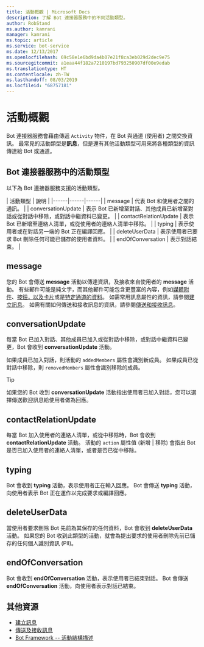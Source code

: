 ```yaml
---
title: 活動概觀 | Microsoft Docs
description: 了解 Bot 連接器服務中的不同活動類型。
author: RobStand
ms.author: kamrani
manager: kamrani
ms.topic: article
ms.service: bot-service
ms.date: 12/13/2017
ms.openlocfilehash: 69c58e1e6bd9da4b07e21f8ca3eb029d2dec9e75
ms.sourcegitcommit: a1eaa44f182a7210197bd793250907df00e9edab
ms.translationtype: HT
ms.contentlocale: zh-TW
ms.lasthandoff: 08/03/2019
ms.locfileid: "68757181"
---
```

# <a name="activities-overview"></a>活動概觀

Bot 連接器服務會藉由傳遞 `Activity` 物件，在 Bot 與通道 (使用者) 之間交換資訊。 最常見的活動類型是**訊息**，但是還有其他活動類型可用來將各種類型的資訊傳達給 Bot 或通道。 

## <a name="activity-types-in-the-bot-connector-service"></a>Bot 連接器服務中的活動類型

以下為 Bot 連接器服務支援的活動類型。

| 活動類型 | 說明 |
|------|------|------|
| message | 代表 Bot 和使用者之間的通訊。 |
| conversationUpdate | 表示 Bot 已新增至對話、其他成員已新增至對話或從對話中移除，或對話中繼資料已變更。 |
| contactRelationUpdate | 表示 Bot 已新增至連絡人清單，或從使用者的連絡人清單中移除。 |
| typing | 表示使用者或在對話另一端的 Bot 正在編譯回應。 | 
| deleteUserData | 表示使用者已要求 Bot 刪除任何可能已儲存的使用者資料。 |
| endOfConversation | 表示對話結束。 |

## <a name="message"></a>message

您的 Bot 會傳送 **message** 活動以傳達資訊，及接收來自使用者的 **message** 活動。 有些郵件可能是純文字，而其他郵件可能包含更豐富的內容，例如[媒體附件](bot-framework-rest-connector-add-media-attachments.md)、[按鈕，以及卡片](bot-framework-rest-connector-add-rich-cards.md)或是[特定通道的資料](bot-framework-rest-connector-channeldata.md)。 如需常用訊息屬性的資訊，請參閱[建立訊息](bot-framework-rest-connector-create-messages.md)。 如需有關如何傳送和接收訊息的資訊，請參閱[傳送和接收訊息](bot-framework-rest-connector-send-and-receive-messages.md)。 

## <a name="conversationupdate"></a>conversationUpdate

每當 Bot 已加入對話、其他成員已加入或從對話中移除，或對話中繼資料已變更，Bot 會收到 **conversationUpdate** 活動。 

如果成員已加入對話，則活動的 `addedMembers` 屬性會識別新成員。 如果成員已從對話中移除，則 `removedMembers` 屬性會識別移除的成員。 

> [!TIP]
> 如果您的 Bot 收到 **conversationUpdate** 活動指出使用者已加入對話，您可以選擇傳送歡迎訊息給使用者做為回應。 

## <a name="contactrelationupdate"></a>contactRelationUpdate

每當 Bot 加入使用者的連絡人清單，或從中移除時，Bot 會收到 **contactRelationUpdate** 活動。 活動的 `action` 屬性值 (新增 | 移除) 會指出 Bot 是否已加入使用者的連絡人清單，或者是否已從中移除。

## <a name="typing"></a>typing

Bot 會收到 **typing** 活動，表示使用者正在輸入回應。 Bot 會傳送 **typing** 活動，向使用者表示 Bot 正在運作以完成要求或編譯回應。 

## <a name="deleteuserdata"></a>deleteUserData

當使用者要求刪除 Bot 先前為其保存的任何資料，Bot 會收到 **deleteUserData** 活動。 如果您的 Bot 收到此類型的活動，就會為提出要求的使用者刪除先前已儲存的任何個人識別資訊 (PII)。

## <a name="endofconversation"></a>endOfConversation 

Bot 會收到 **endOfConversation** 活動，表示使用者已結束對話。 Bot 會傳送 **endOfConversation** 活動，向使用者表示對話已結束。 

## <a name="additional-resources"></a>其他資源

- [建立訊息](bot-framework-rest-connector-create-messages.md)
- [傳送及接收訊息](bot-framework-rest-connector-send-and-receive-messages.md)
- [Bot Framework -- 活動結構描述](https://aka.ms/botSpecs-activitySchema)
